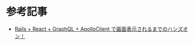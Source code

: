 # 参考記事

- [Rails + React + GraphQL + ApolloClient で画面表示されるまでのハンズオン！](https://qiita.com/sasaki-sota/items/2f65d9bec3753d48bbc0)
